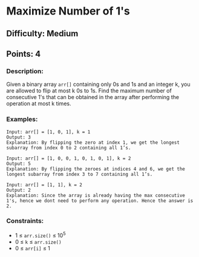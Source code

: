 # Maximize Number of 1's
## Difficulty: Medium
## Points: 4
### Description:
Given a binary array `arr[]` containing only 0s and 1s and an integer k, you are allowed to flip at most k 0s to 1s. Find the maximum number of consecutive 1's that can be obtained in the array after performing the operation at most k times.

### Examples:
```
Input: arr[] = [1, 0, 1], k = 1
Output: 3
Explanation: By flipping the zero at index 1, we get the longest subarray from index 0 to 2 containing all 1’s.
```
```
Input: arr[] = [1, 0, 0, 1, 0, 1, 0, 1], k = 2
Output: 5
Explanation: By flipping the zeroes at indices 4 and 6, we get the longest subarray from index 3 to 7 containing all 1’s.
```
```
Input: arr[] = [1, 1], k = 2
Output: 2
Explanation: Since the array is already having the max consecutive 1's, hence we dont need to perform any operation. Hence the answer is 2.
```

### Constraints:
- 1 ≤ `arr.size()` ≤ 10<sup>5</sup>
- 0 ≤ `k` ≤ `arr.size()`
- 0 ≤ `arr[i]` ≤ 1